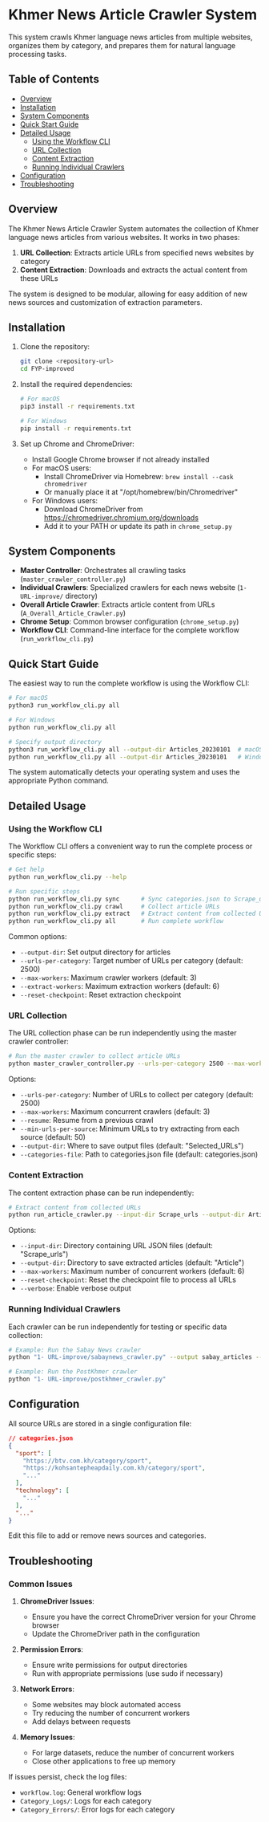 # Khmer News Article Crawler System

This system crawls Khmer language news articles from multiple websites, organizes them by category, and prepares them for natural language processing tasks.

## Table of Contents

- [Overview](#overview)
- [Installation](#installation)
- [System Components](#system-components)
- [Quick Start Guide](#quick-start-guide)
- [Detailed Usage](#detailed-usage)
  - [Using the Workflow CLI](#using-the-workflow-cli)
  - [URL Collection](#url-collection)
  - [Content Extraction](#content-extraction)
  - [Running Individual Crawlers](#running-individual-crawlers)
- [Configuration](#configuration)
- [Troubleshooting](#troubleshooting)

## Overview

The Khmer News Article Crawler System automates the collection of Khmer language news articles from various websites. It works in two phases:

1. **URL Collection**: Extracts article URLs from specified news websites by category
2. **Content Extraction**: Downloads and extracts the actual content from these URLs

The system is designed to be modular, allowing for easy addition of new news sources and customization of extraction parameters.

## Installation

1. Clone the repository:

   ```bash
   git clone <repository-url>
   cd FYP-improved
   ```

2. Install the required dependencies:

   ```bash
   # For macOS
   pip3 install -r requirements.txt

   # For Windows
   pip install -r requirements.txt
   ```

3. Set up Chrome and ChromeDriver:
   - Install Google Chrome browser if not already installed
   - For macOS users:
     - Install ChromeDriver via Homebrew: `brew install --cask chromedriver`
     - Or manually place it at "/opt/homebrew/bin/Chromedriver"
   - For Windows users:
     - Download ChromeDriver from https://chromedriver.chromium.org/downloads
     - Add it to your PATH or update its path in `chrome_setup.py`

## System Components

- **Master Controller**: Orchestrates all crawling tasks (`master_crawler_controller.py`)
- **Individual Crawlers**: Specialized crawlers for each news website (`1- URL-improve/` directory)
- **Overall Article Crawler**: Extracts article content from URLs (`A_Overall_Article_Crawler.py`)
- **Chrome Setup**: Common browser configuration (`chrome_setup.py`)
- **Workflow CLI**: Command-line interface for the complete workflow (`run_workflow_cli.py`)

## Quick Start Guide

The easiest way to run the complete workflow is using the Workflow CLI:

```bash
# For macOS
python3 run_workflow_cli.py all

# For Windows
python run_workflow_cli.py all

# Specify output directory
python3 run_workflow_cli.py all --output-dir Articles_20230101  # macOS
python run_workflow_cli.py all --output-dir Articles_20230101   # Windows
```

The system automatically detects your operating system and uses the appropriate Python command.

## Detailed Usage

### Using the Workflow CLI

The Workflow CLI offers a convenient way to run the complete process or specific steps:

```bash
# Get help
python run_workflow_cli.py --help

# Run specific steps
python run_workflow_cli.py sync      # Sync categories.json to Scrape_urls directory
python run_workflow_cli.py crawl     # Collect article URLs
python run_workflow_cli.py extract   # Extract content from collected URLs
python run_workflow_cli.py all       # Run complete workflow
```

Common options:

- `--output-dir`: Set output directory for articles
- `--urls-per-category`: Target number of URLs per category (default: 2500)
- `--max-workers`: Maximum crawler workers (default: 3)
- `--extract-workers`: Maximum extraction workers (default: 6)
- `--reset-checkpoint`: Reset extraction checkpoint

### URL Collection

The URL collection phase can be run independently using the master crawler controller:

```bash
# Run the master crawler to collect article URLs
python master_crawler_controller.py --urls-per-category 2500 --max-workers 3
```

Options:

- `--urls-per-category`: Number of URLs to collect per category (default: 2500)
- `--max-workers`: Maximum concurrent crawlers (default: 3)
- `--resume`: Resume from a previous crawl
- `--min-urls-per-source`: Minimum URLs to try extracting from each source (default: 50)
- `--output-dir`: Where to save output files (default: "Selected_URLs")
- `--categories-file`: Path to categories.json file (default: categories.json)

### Content Extraction

The content extraction phase can be run independently:

```bash
# Extract content from collected URLs
python run_article_crawler.py --input-dir Scrape_urls --output-dir Articles
```

Options:

- `--input-dir`: Directory containing URL JSON files (default: "Scrape_urls")
- `--output-dir`: Directory to save extracted articles (default: "Article")
- `--max-workers`: Maximum number of concurrent workers (default: 6)
- `--reset-checkpoint`: Reset the checkpoint file to process all URLs
- `--verbose`: Enable verbose output

### Running Individual Crawlers

Each crawler can be run independently for testing or specific data collection:

```bash
# Example: Run the Sabay News crawler
python "1- URL-improve/sabaynews_crawler.py" --output sabay_articles --categories sport technology

# Example: Run the PostKhmer crawler
python "1- URL-improve/postkhmer_crawler.py"
```

## Configuration

All source URLs are stored in a single configuration file:

```json
// categories.json
{
  "sport": [
    "https://btv.com.kh/category/sport",
    "https://kohsantepheapdaily.com.kh/category/sport",
    "..."
  ],
  "technology": [
    "..."
  ],
  "..."
}
```

Edit this file to add or remove news sources and categories.

## Troubleshooting

### Common Issues

1. **ChromeDriver Issues**:

   - Ensure you have the correct ChromeDriver version for your Chrome browser
   - Update the ChromeDriver path in the configuration

2. **Permission Errors**:

   - Ensure write permissions for output directories
   - Run with appropriate permissions (use sudo if necessary)

3. **Network Errors**:

   - Some websites may block automated access
   - Try reducing the number of concurrent workers
   - Add delays between requests

4. **Memory Issues**:
   - For large datasets, reduce the number of concurrent workers
   - Close other applications to free up memory

If issues persist, check the log files:

- `workflow.log`: General workflow logs
- `Category_Logs/`: Logs for each category
- `Category_Errors/`: Error logs for each category
